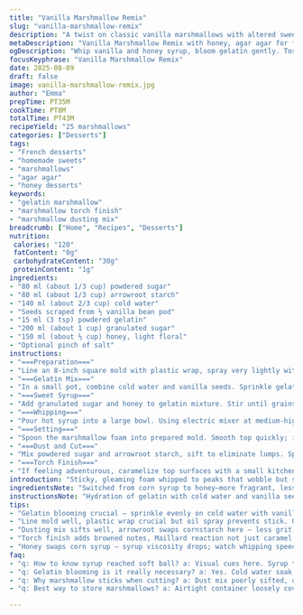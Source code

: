 ```yaml
---
title: "Vanilla Marshmallow Remix"
slug: "vanilla-marshmallow-remix"
description: "A twist on classic vanilla marshmallows with altered sweetener ratios and agar agar. Uses honey instead of corn syrup, adding a floral aroma. Gelatin swapped partly for agar agar for a firmer bite. Tossed in powdered sugar and arrowroot starch to keep sticky mess minimal. The process highlights foam stages by sight and feel, noting when peaks hold but remain soft. Slightly longer whipping lets air build for fluffier texture. Recommends plastic wrap lining and quick oil mist for release. Torch caramelization hints at Maillard, not just melting sugar. A sensory journey—sticky fingers, sweet vanilla, golden crust with chewy core."
metaDescription: "Vanilla Marshmallow Remix with honey, agar agar for firmer bite. Whip syrup to soft peaks, torch surface for chewy golden crust. French-inspired sweets twist."
ogDescription: "Whip vanilla and honey syrup, bloom gelatin gently. Toss cut cubes in sugar-starch mix. Torch tops lightly, chewy center, golden caramel hints in every bite."
focusKeyphrase: "Vanilla Marshmallow Remix"
date: 2025-08-09
draft: false
image: vanilla-marshmallow-remix.jpg
author: "Emma"
prepTime: PT35M
cookTime: PT8M
totalTime: PT43M
recipeYield: "25 marshmallows"
categories: ["Desserts"]
tags:
- "French desserts"
- "homemade sweets"
- "marshmallows"
- "agar agar"
- "honey desserts"
keywords:
- "gelatin marshmallow"
- "marshmallow torch finish"
- "marshmallow dusting mix"
breadcrumb: ["Home", "Recipes", "Desserts"]
nutrition: 
 calories: "120"
 fatContent: "0g"
 carbohydrateContent: "30g"
 proteinContent: "1g"
ingredients:
- "80 ml (about 1/3 cup) powdered sugar"
- "80 ml (about 1/3 cup) arrowroot starch"
- "140 ml (about 2/3 cup) cold water"
- "Seeds scraped from ½ vanilla bean pod"
- "15 ml (3 tsp) powdered gelatin"
- "200 ml (about 1 cup) granulated sugar"
- "150 ml (about ⅔ cup) honey, light floral"
- "Optional pinch of salt"
instructions:
- "===Preparation==="
- "Line an 8-inch square mold with plastic wrap, spray very lightly with neutral oil. Set aside."
- "===Gelatin Mix==="
- "In a small pot, combine cold water and vanilla seeds. Sprinkle gelatin powder evenly over. Let bloom 7 minutes. Heat gently over low, stirring constantly. Don't boil. Watch for gelatin dissolve into thick syrup."
- "===Sweet Syrup==="
- "Add granulated sugar and honey to gelatin mixture. Stir until grains vanish and syrup reaches soft ball stage between 110–115°C (230–240°F). No thermometer? Watch for syrup thickening, swirling slow down, and glossy shine."
- "===Whipping==="
- "Pour hot syrup into a large bowl. Using electric mixer at medium-high speed, whip for about 13 minutes until mixture is thick, forms soft peaks that hold shape but gently droop. Peaks dry out just slightly but still shiny. Longer whipping traps air, improves fluff."
- "===Setting==="
- "Spoon the marshmallow foam into prepared mold. Smooth top quickly; it starts to set fast. Tap mold to remove large air bubbles. Chill in fridge about 2hr 15min until firm yet springy on touch."
- "===Dust and Cut==="
- "Mix powdered sugar and arrowroot starch, sift to eliminate lumps. Spread some on countertop and knife blade. Turn marshmallow slab onto sugared surface. Peel off plastic carefully. Cut into 25 squares with oiled knife to prevent sticking. Toss each cube lightly in the sugar-starch mix until coated well. Use sieve to shake off excess."
- "===Torch Finish==="
- "If feeling adventurous, caramelize top surfaces with a small kitchen torch. Watch carefully; marshmallow should brown lightly with caramel notes, not melt entirely. Quick, gentle passes around edges bring cracked-but-chewy dimension. Serve immediately or store loosely covered to avoid moisture trap."
introduction: "Sticky, gleaming foam whipped to peaks that wobble but stand. The scent—vanilla bean, deep and floral honey replacing corn syrup. Learned early no shortcuts on gelatin hydration; lump risk kills texture every time. Honey adds complexity but slows whip speed. Changed powdered sugar to arrowroot for a drier finish, cuts below-the-surface stickiness craftsmanship demands. Torch caramelization—don’t rush it or you lose chew for goo. Handy kitchen tip—plastic wrap lines escape mess and sticks but oiling crucial. Ambient kitchen humidity can make coating fiddly; keep powders dry and sifted. My past fails? Gelatin clumps, unmelted sugar grains that dart ice crystals. Patience trumps speed, always. Foam phases marked by catching syrup thickness visually—no guesswork with feel of mixture dropping like slow lava. It’s tactile knowing, honed by blunders turned lessons."
ingredientsNote: "Switched from corn syrup to honey—more fragrant, less viscous, changes whipping speed noticeably. Honey requires warmer syrup care; watch caramel aspect carefully. Gelatin here mixed with agar agar powder—helps hold shape firmer for those who need less squish or want a bite more resilient to heat. Arrowroot starch replaces cornstarch with subtle textural difference—less grit, cleaner dusting. Vanilla bean seeds preferred over extract; presence sharp on nose and speckled appearance intrigues eyes, announcing quality. Powdered gelatin easier to measure and disperse than sheets. Adding optional pinch salt enhances sweetness without salty taste, a trick from old candy recipes I’ve salvaged. Always sift powdered sugar and starch to prevent lumps turning into hard specks. Adjust ingredient amounts slightly if using large bowl equipment to avoid whipping inefficiencies."
instructionsNote: "Hydration of gelatin with cold water and vanilla seeds critical; skip blooming step, texture suffers—rubbery, not fluffy. Heating gently avoids gelatin breakdown; boiling kills it. Syrup stage is crucial—soft ball or just below—too soft and marshmallow won’t hold, too hard and whip struggles. Visual boiling syrup phase better than timer. Whipping time extended here to 13 minutes; gives more volume and stable bubbles without drying edges prematurely. Spreading foam swiftly is key; sets quickly in chilled pan and traps no large air pockets if tapped. Proper mold lining avoids sticky nightmare cleanup, oil spray prevents foil/plastic stickiness. Dusting sugar-starch mix correctly prevents giant mess; excess leads to gritty coating. Cutting with oiled blade slices neatly; dry knife crumbs and leftover tackiness ruin clean cubes. Torch caramelization adds flavor depth through Maillard reactions, not just sugar burn. Don’t torch too long or lose chewiness, just golden spots. Serve fresh or stored loosely in airtight container to avoid moisture condensation making cubes soggy."
tips:
- "Gelatin blooming crucial — sprinkle evenly on cold water with vanilla seeds. Skip this, rubbery chew invades. Heat low, no boil. Watch syrup thickens slowly, feels like lava dropping. Syrup temp hits soft ball stage, done. Don’t rush, whisk slower if honey slows whip — patience wins fluffy peaks."
- "Line mold well, plastic wrap crucial but oil spray prevents stick. Oil light, no puddles or marshmallow fixes to pan. Spread foam fast — it sets quick, tap mold to shake out big air pockets. Longer whip traps air, volume grows. Use medium-high mixer speed, 13 minutes roughly. Watch peaks softly hold, glossy but droopy edges."
- "Dusting mix sifts well, arrowroot swaps cornstarch here — less grit, cleaner coating. Spread sugar-starch on surface and knife blade to slice clean. Oiled blade cuts neat cubes, no dry crumbs or gummy stick. Toss cut pieces right away, sieve to shake off excess powder, controls messy sticky hands. Check humidity — powder clumps if moist."
- "Torch finish adds browned notes, Maillard reaction not just caramel burn. Move torch quick, keep edges cracked-chewy, don’t melt top fully or lose bite. Avoid overheating or marshmallows collapse soft. Use torch passes sparingly, small kitchen type works best. Watch aroma, light caramel scent cues done. Open container storage avoids moisture traps."
- "Honey swaps corn syrup — syrup viscosity drops; watch whipping speed drop too. Agar agar mixed with gelatin firms bite, better heat resistance. Vanilla bean seeds give speckled look, fragrant nose. Optional salt pinch helps sweetness pop without saltiness, old candy hack. Adjust ingredient volumes for bigger bowls — whipping efficiency changes, volume loss risks."
faq:
- "q: How to know syrup reached soft ball? a: Visual cues here. Syrup thickens, swirls slow down, glossy shine appears. No thermometer? Watch closely. Feel thick syrup drop like slow lava. Not too runny, not hard crack stage. Bubble size smaller, not popping rapidly. Sticky but flow slow."
- "q: Gelatin blooming is it really necessary? a: Yes. Cold water soak blooms gelatin powder. Skipping results rubbery texture, no fluff. Gentle heat dissolves but no boil. Boiling breaks gelatin, ruins hold. Agar agar addition helps shape but gelatin must hydrate right for bounce and softness."
- "q: Why marshmallow sticks when cutting? a: Dust mix poorly sifted, or mold left sticky. Lack of oil spray on knife also culprit. Use arrowroot starch for drier coating, sieve powder before tossing. Slice on sugared surface with blade lightly oiled, cuts clean. Cutting too soon also sticky mess."
- "q: Best way to store marshmallows? a: Airtight container loosely covered best. Avoid moisture condensation, or cubes get soggy. Fridge if hot climate but wrap well to prevent drying out. Room temp fine short term. Sugar-starch coating slows stick but not forever barrier."

---
```


